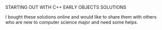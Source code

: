 STARTING OUT WITH C++ EARLY OBJECTS SOLUTIONS

I bought these solutions online and would like to share them with others who are new to computer science major and need some helps.
